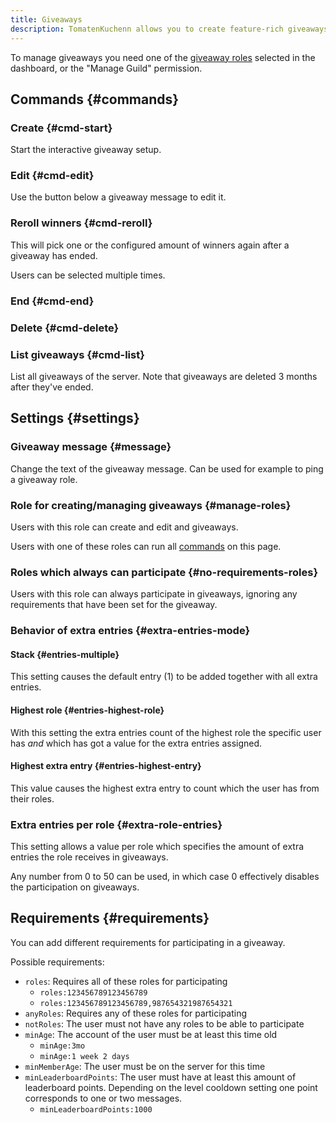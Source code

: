 ```yaml
---
title: Giveaways
description: TomatenKuchenn allows you to create feature-rich giveaways with many settings and requirements available.
---
```


To manage giveaways you need one of the [giveaway roles](https://tomatenkuchen.com/dashboard/settings#giveawayManageRoles) selected in the dashboard, or the "Manage Guild" permission.

## Commands {#commands}

### Create {#cmd-start}

<Command name="giveaway start"></Command>

Start the interactive giveaway setup.

### Edit {#cmd-edit}

Use the button below a giveaway message to edit it.

### Reroll winners {#cmd-reroll}

<Command name="giveaway reroll" slash="message:Message ID" message="<Message ID>"></Command>

This will pick one or the configured amount of winners again after a giveaway has ended.

Users can be selected multiple times.

### End {#cmd-end}

<Command name="giveaway end" slash="message:Message ID" message="<Message ID>"></Command>

### Delete {#cmd-delete}

<Command name="giveaway delete" slash="message:Message ID" message="<Message ID>"></Command>

### List giveaways {#cmd-list}

<Command name="giveaway list"></Command>

List all giveaways of the server. Note that giveaways are deleted 3 months after they've ended.

## Settings {#settings}

### Giveaway message {#message}

Change the text of the giveaway message. Can be used for example to ping a giveaway role.

### Role for creating/managing giveaways {#manage-roles}

Users with this role can create and edit and giveaways.

Users with one of these roles can run all [commands](#commands) on this page.

### Roles which always can participate {#no-requirements-roles}

Users with this role can always participate in giveaways, ignoring any requirements that have been set for the giveaway.

### Behavior of extra entries {#extra-entries-mode}

#### Stack {#entries-multiple}

This setting causes the default entry (1) to be added together with all extra entries.

#### Highest role {#entries-highest-role}

With this setting the extra entries count of the highest role the specific user has *and* which has got a value for the extra entries assigned.

#### Highest extra entry {#entries-highest-entry}

This value causes the highest extra entry to count which the user has from their roles.

### Extra entries per role {#extra-role-entries}

This setting allows a value per role which specifies the amount of extra entries the role receives in giveaways.

Any number from 0 to 50 can be used, in which case 0 effectively disables the participation on giveaways.

## Requirements {#requirements}

You can add different requirements for participating in a giveaway.

Possible requirements:
- `roles`: Requires all of these roles for participating
	- `roles:123456789123456789`
	- `roles:123456789123456789,987654321987654321`
- `anyRoles`: Requires any of these roles for participating
- `notRoles`: The user must not have any roles to be able to participate
- `minAge`: The account of the user must be at least this time old
	- `minAge:3mo`
	- `minAge:1 week 2 days`
- `minMemberAge`: The user must be on the server for this time
- `minLeaderboardPoints`: The user must have at least this amount of leaderboard points. Depending on the level cooldown setting one point corresponds to one or two messages.
	- `minLeaderboardPoints:1000`
